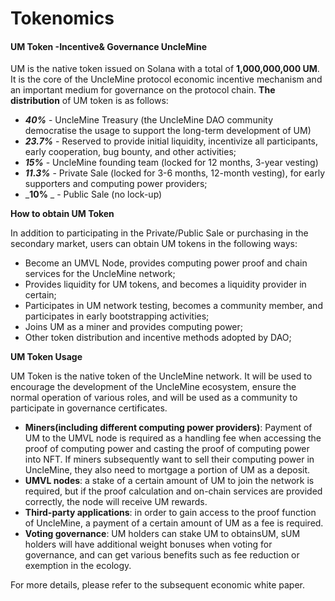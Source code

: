 # Tokenomics

#### **UM Token -Incentive& Governance UncleMine** <a href="#_tf4282m8i6u" id="_tf4282m8i6u"></a>

UM is the native token issued on Solana with a total of **1,000,000,000 UM**. It is the core of the UncleMine protocol economic incentive mechanism and an important medium for governance on the protocol chain. **The distribution** of UM token is as follows:

* _**40%**_ - UncleMine Treasury (the UncleMine DAO community democratise the usage to support the long-term development of UM)
* _**23.7%**_ - Reserved to provide initial liquidity, incentivize all participants, early cooperation, bug bounty, and other activities;
* _**15%**_ - UncleMine founding team (locked for 12 months, 3-year vesting)
* _**11.3%**_ - Private Sale (locked for 3-6 months, 12-month vesting), for early supporters and computing power providers;
* _**10%** _ - Public Sale (no lock-up)

**How to obtain UM Token**

In addition to participating in the Private/Public Sale or purchasing in the secondary market, users can obtain UM tokens in the following ways:

* Become an UMVL Node, provides computing power proof and chain services for the UncleMine network;
* Provides liquidity for UM tokens, and becomes a liquidity provider in certain;
* Participates in UM network testing, becomes a community member, and participates in early bootstrapping activities;
* Joins UM as a miner and provides computing power;
* Other token distribution and incentive methods adopted by DAO;

**UM Token Usage**

UM Token is the native token of the UncleMine network. It will be used to encourage the development of the UncleMine ecosystem, ensure the normal operation of various roles, and will be used as a community to participate in governance certificates.

* **Miners(including different computing power providers)**: Payment of UM to the UMVL node is required as a handling fee when accessing the proof of computing power and casting the proof of computing power into NFT. If miners subsequently want to sell their computing power in UncleMine, they also need to mortgage a portion of UM as a deposit.
* **UMVL nodes**: a stake of a certain amount of UM to join the network is required, but if the proof calculation and on-chain services are provided correctly, the node will receive UM rewards.
* **Third-party applications**: in order to gain access to the proof function of UncleMine, a payment of a certain amount of UM as a fee is required.
* **Voting governance**: UM holders can stake UM to obtainsUM, sUM holders will have additional weight bonuses when voting for governance, and can get various benefits such as fee reduction or exemption in the ecology.

For more details, please refer to the subsequent economic white paper.
